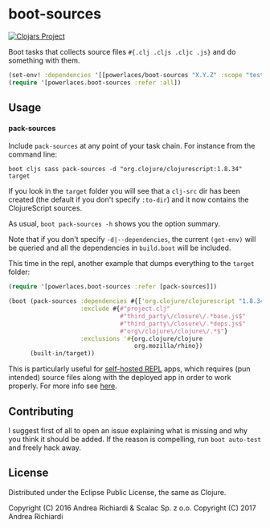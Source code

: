# boot-sources
[![Clojars Project](https://img.shields.io/clojars/v/powerlaces/boot-sources.svg)](https://clojars.org/powerlaces/boot-sources)

Boot tasks that collects source files `#{.clj .cljs .cljc .js}` and do
something with them.

```clojure
(set-env! :dependencies '[[powerlaces/boot-sources "X.Y.Z" :scope "test"]])
(require '[powerlaces.boot-sources :refer :all])
```

## Usage

#### pack-sources

Include `pack-sources` at any point of your task chain. For instance from the
command line:

```
boot cljs sass pack-sources -d "org.clojure/clojurescript:1.8.34" target
```

If you look in the `target` folder you will see that a `clj-src` dir has been
created (the default if you don't specify `:to-dir`) and it now contains the
ClojureScript sources.

As usual, `boot pack-sources -h` shows you the option summary.

Note that if you don't specify `-d|--dependencies`, the current `(get-env)`
will be queried and all the dependencies in `build.boot` will be included.

This time in the repl, another example that dumps everything to the `target`
folder:

```clojure
(require '[powerlaces.boot-sources :refer [pack-sources]])

(boot (pack-sources :dependencies #{['org.clojure/clojurescript "1.8.34"]}
                    :exclude #{#"project.clj"
                               #"third_party\/closure\/.*base.js$"
                               #"third_party\/closure\/.*deps.js$"
                               #"org\/clojure\/clojure\/.*$"}
                    :exclusions '#{org.clojure/clojure
                                   org.mozilla/rhino})
      (built-in/target))
```

This is particularly useful for
[self-hosted REPL](https://github.com/Lambda-X/replumb) apps, which requires
(pun intended) source files along with the deployed app in order to work
properly. For more info see
[here](http://lambdax.io/blog/posts/2015-12-21-cljs-replumb-require.html).
  
## Contributing

I suggest first of all to open an issue explaining what is missing and why you
think it should be added. If the reason is compelling, run `boot auto-test` and
freely hack away.

## License

Distributed under the Eclipse Public License, the same as Clojure.

Copyright (C) 2016 Andrea Richiardi & Scalac Sp. z o.o.
Copyright (C) 2017 Andrea Richiardi
